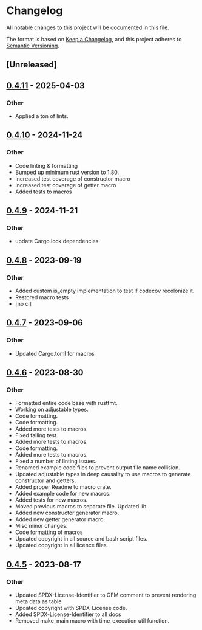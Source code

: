 # Changelog

All notable changes to this project will be documented in this file.

The format is based on [Keep a Changelog](https://keepachangelog.com/en/1.0.0/),
and this project adheres to [Semantic Versioning](https://semver.org/spec/v2.0.0.html).

## [Unreleased]

## [0.4.11](https://github.com/deepcausality-rs/deep_causality/compare/deep_causality_macros-v0.4.10...deep_causality_macros-v0.4.11) - 2025-04-03

### Other

- Applied a ton of lints.

## [0.4.10](https://github.com/deepcausality-rs/deep_causality/compare/deep_causality_macros-v0.4.9...deep_causality_macros-v0.4.10) - 2024-11-24

### Other

- Code linting & formatting
- Bumped up minimum rust version to 1.80.
- Increased test coverage of constructor macro
- Increased test coverage of getter macro
- Added tests to macros

## [0.4.9](https://github.com/deepcausality-rs/deep_causality/compare/deep_causality_macros-v0.4.8...deep_causality_macros-v0.4.9) - 2024-11-21

### Other

- update Cargo.lock dependencies

## [0.4.8](https://github.com/deepcausality-rs/deep_causality/compare/deep_causality_macros-v0.4.7...deep_causality_macros-v0.4.8) - 2023-09-19

### Other
- Added custom is_empty implementation to test if codecov recolonize it.
- Restored macro tests
- [no ci]

## [0.4.7](https://github.com/deepcausality-rs/deep_causality/compare/deep_causality_macros-v0.4.6...deep_causality_macros-v0.4.7) - 2023-09-06

### Other
- Updated Cargo.toml for macros

## [0.4.6](https://github.com/deepcausality-rs/deep_causality/compare/deep_causality_macros-v0.4.5...deep_causality_macros-v0.4.6) - 2023-08-30

### Other
- Formatted entire code base with rustfmt.
- Working on adjustable types.
- Code formatting.
- Code formatting.
- Added more tests to macros.
- Fixed failing test.
- Added more tests to macros.
- Code formatting.
- Added more tests to macros.
- Fixed a number of linting issues.
- Renamed example code files to prevent output file name collision.
- Updated adjustable types in deep causality to use macros to generate constructor and getters.
- Added proper Readme to macro crate.
- Added example code for new macros.
- Added tests for new macros.
- Moved previous macros to separate file. Updated lib.
- Added new constructor generator macro.
- Added new getter generator macro.
- Misc minor changes.
- Code formatting of macros
- Updated copyright in all source and bash script files.
- Updated copyright in all licence files.

## [0.4.5](https://github.com/deepcausality-rs/deep_causality/compare/deep_causality_macros-v0.4.4...deep_causality_macros-v0.4.5) - 2023-08-17

### Other

- Updated SPDX-License-Identifier to GFM comment to prevent rendering meta data as table.
- Updated copyright with SPDX-License code.
- Added SPDX-License-Identifier to all docs
- Removed make_main macro with time_execution util function.
